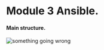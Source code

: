 # Module 3 Ansible.

#### Main structure.

![something going wrong](https://user-images.githubusercontent.com/22638433/75315280-03664380-586b-11ea-9823-ddaa76640ce7.PNG)